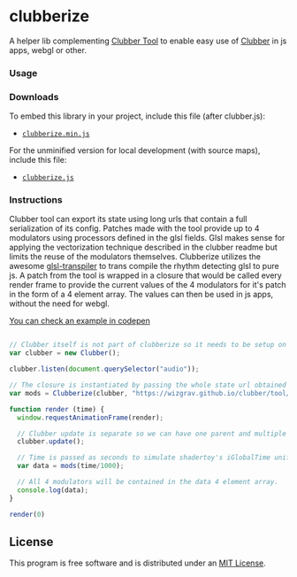 clubberize
========

A helper lib complementing [Clubber Tool](http://wizgrav.github.io/clubber/tool) to enable easy use of [Clubber](http://github.com/wizgrav/clubber/) in js apps, webgl or other.

### Usage ###

### Downloads

To embed this library in your project, include this file (after clubber.js):

* [`clubberize.min.js`](http://wizgrav.github.io/clubberize/dist/clubberize.min.js)

For the unminified version for local development (with source maps), include this file:

* [`clubberize.js`](http://wizgrav.github.io/clubberize/dist/clubberize.js)

### Instructions ###

Clubber tool can export its state using long urls that contain a full serialization of its config. Patches made with the tool provide up to 4 modulators using processors defined in the glsl fields. Glsl makes sense for applying the vectorization technique described in the clubber readme but limits the reuse of the modulators themselves. Clubberize utilizes the awesome [glsl-transpiler](https://github.com/stackgl/glsl-transpiler) to trans compile the rhythm detecting glsl to pure js. A patch from the tool is wrapped in a closure that would be called every render frame to provide the current values of the 4 modulators for it's patch in the form of a 4 element array. The values can then be used in js apps, without the need for webgl.

[You can check an example in codepen](http://codepen.io/wizgrav/pen/PWKNmg)

```javascript

// Clubber itself is not part of clubberize so it needs to be setup on it's own.
var clubber = new Clubber();

clubber.listen(document.querySelector("audio"));

// The closure is instantiated by passing the whole state url obtained from clubber tool.
var mods = Clubberize(clubber, "https://wizgrav.github.io/clubber/tool/?tool=1&t0=6234&r0=3,36,64,128&s0=0.1,0.1,0.1,0.1...");

function render (time) {
  window.requestAnimationFrame(render);  

  // Clubber update is separate so we can have one parent and multiple modulator packs
  clubber.update();

  // Time is passed as seconds to simulate shadertoy's iGlobalTime uniform.
  var data = mods(time/1000);

  // All 4 modulators will be contained in the data 4 element array.
  console.log(data);
}

render(0)
```

## License

This program is free software and is distributed under an [MIT License](LICENSE).
